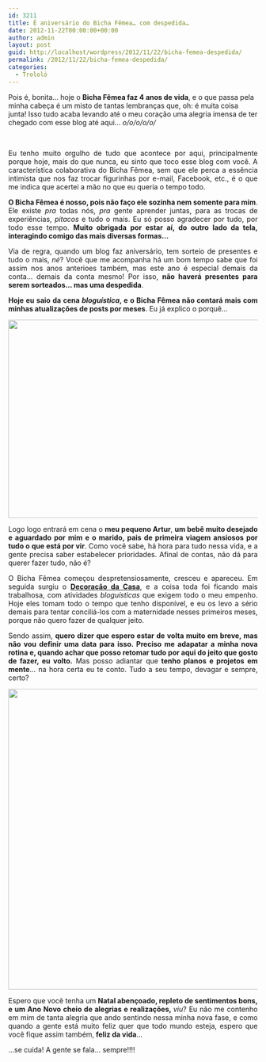 ```yaml
---
id: 3211
title: É aniversário do Bicha Fêmea… com despedida…
date: 2012-11-22T00:00:00+00:00
author: admin
layout: post
guid: http://localhost/wordpress/2012/11/22/bicha-femea-despedida/
permalink: /2012/11/22/bicha-femea-despedida/
categories:
  - Trololó
---
```

Pois é, bonita… hoje o **Bicha Fêmea faz 4 anos de vida**, e o que passa pela minha cabeça é um misto de tantas lembranças que, oh: é muita coisa junta! Isso tudo acaba levando até o meu coração uma alegria imensa de ter chegado com esse blog até aqui… _o/o/o/o/o/_

&nbsp;

<p align="justify">
  Eu tenho muito orgulho de tudo que acontece por aqui, principalmente porque hoje, mais do que nunca, eu sinto que toco esse blog com você. A característica colaborativa do Bicha Fêmea, sem que ele perca a essência intimista que nos faz trocar figurinhas por e-mail, Facebook, etc., é o que me indica que acertei a mão no que eu queria o tempo todo.
</p>

<!--more-->

<p align="justify">
  <strong>O Bicha Fêmea é nosso, pois não faço ele sozinha nem somente para mim</strong>. Ele existe <em>pra</em> todas nós, <em>pra</em> gente aprender juntas, para as trocas de experiências, <em>pitacos</em> e tudo o mais. Eu só posso agradecer por tudo, por todo esse tempo. <strong>Muito obrigada por estar aí, do outro lado da tela, interagindo comigo das mais diversas formas…</strong>
</p>

<p align="justify">
  Via de regra, quando um blog faz aniversário, tem sorteio de presentes e tudo o mais, <em>né</em>? Você que me acompanha há um bom tempo sabe que foi assim nos anos anterioes também, mas este ano é especial demais da conta… demais da conta mesmo! Por isso, <strong>não haverá presentes para serem sorteados… mas uma despedida</strong>.
</p>

<p align="justify">
  <strong>Hoje eu saio da cena <em>bloguística</em>, e o Bicha Fêmea não contará mais com minhas atualizações de posts por meses</strong>. Eu já explico o porquê…
</p>

<p align="center">
  <a href="http://www.trololodemulher.com.br/?attachment_id=9336" rel="attachment wp-att-9336"><img class="alignnone size-full wp-image-9336" title="LIDIANE VASCONCELOS - BICHA FEMEA - 2" src="http://www.trololodemulher.com.br/blog/wp-content/uploads/2012/11/LIDIANE-VASCONCELOS-BICHA-FEMEA-2.jpg" alt="" width="600" height="400" /></a>
</p>

<p align="justify">
  Logo logo entrará em cena o <strong>meu pequeno Artur</strong>, <strong>um bebê muito desejado e aguardado por mim e o marido, pais de primeira viagem ansiosos por tudo o que está por vir</strong>. Como você sabe, há hora para tudo nessa vida, e a gente precisa saber estabelecer prioridades. Afinal de contas, não dá para querer fazer tudo, não é?
</p>

<p align="justify">
  O Bicha Fêmea começou despretensiosamente, cresceu e apareceu. Em seguida surgiu o <strong><a href="http://www.decoracaodacasa.com/" target="_blank">Decoração da Casa</a></strong>, e a coisa toda foi ficando mais trabalhosa, com atividades <em>bloguísticas</em> que exigem todo o meu empenho. Hoje eles tomam todo o tempo que tenho disponível, e eu os levo a sério demais para tentar conciliá-los com a maternidade nesses primeiros meses, porque não quero fazer de qualquer jeito.
</p>

<p align="justify">
  Sendo assim, <strong>quero dizer que espero estar de volta muito em breve, mas não vou definir uma data para isso. Preciso me adapatar a minha nova rotina e, quando achar que posso retomar tudo por aqui do jeito que gosto de fazer, eu volto.</strong> Mas posso adiantar que<strong> tenho planos e projetos em mente</strong>… na hora certa eu te conto. Tudo a seu tempo, devagar e sempre, certo?
</p>

<p align="center">
  <a href="http://www.trololodemulher.com.br/?attachment_id=9339" rel="attachment wp-att-9339"><img class="alignnone size-full wp-image-9339" title="LIDIANE VASCONCELOS - BICHA FEMEA" src="http://www.trololodemulher.com.br/blog/wp-content/uploads/2012/11/LIDIANE-VASCONCELOS-BICHA-FEMEA.jpg" alt="" width="600" height="607" /></a>
</p>

<p align="justify">
  Espero que você tenha um <strong>Natal abençoado, repleto de sentimentos bons, e um Ano Novo cheio de alegrias e realizações, </strong><em>viu</em>? Eu não me contenho em mim de tanta alegria que ando sentindo nessa minha nova fase, e como quando a gente está muito feliz quer que todo mundo esteja, espero que você fique assim também,<strong> feliz da vida</strong>…
</p>

<p align="justify">
  …se cuida! A gente se fala… sempre!!!!
</p>